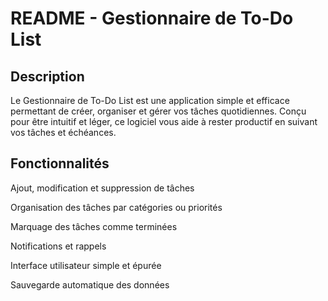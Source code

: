 # README - Gestionnaire de To-Do List

## Description

Le Gestionnaire de To-Do List est une application simple et efficace permettant de créer, organiser et gérer vos tâches quotidiennes. Conçu pour être intuitif et léger, ce logiciel vous aide à rester productif en suivant vos tâches et échéances.

## Fonctionnalités

Ajout, modification et suppression de tâches

Organisation des tâches par catégories ou priorités

Marquage des tâches comme terminées

Notifications et rappels

Interface utilisateur simple et épurée

Sauvegarde automatique des données

